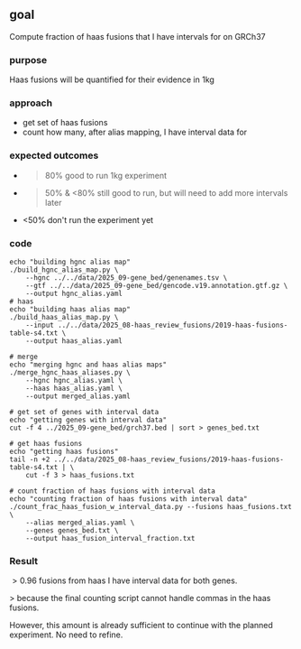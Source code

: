 ## goal

Compute fraction of haas fusions that I have intervals for on GRCh37

### purpose

Haas fusions will be quantified for their evidence in 1kg

### approach

- get set of haas fusions
- count how many, after alias mapping, I have interval data for

### expected outcomes

- >80% good to run 1kg experiment
- >50% & <80% still good to run, but will need to add more intervals later
- <50% don't run the experiment yet


### code

```
echo "building hgnc alias map"
./build_hgnc_alias_map.py \
    --hgnc ../../data/2025_09-gene_bed/genenames.tsv \
    --gtf ../../data/2025_09-gene_bed/gencode.v19.annotation.gtf.gz \
    --output hgnc_alias.yaml
# haas
echo "building haas alias map"
./build_haas_alias_map.py \
    --input ../../data/2025_08-haas_review_fusions/2019-haas-fusions-table-s4.txt \
    --output haas_alias.yaml

# merge
echo "merging hgnc and haas alias maps"
./merge_hgnc_haas_aliases.py \
    --hgnc hgnc_alias.yaml \
    --haas haas_alias.yaml \
    --output merged_alias.yaml

# get set of genes with interval data
echo "getting genes with interval data"
cut -f 4 ../2025_09-gene_bed/grch37.bed | sort > genes_bed.txt

# get haas fusions
echo "getting haas fusions"
tail -n +2 ../../data/2025_08-haas_review_fusions/2019-haas-fusions-table-s4.txt | \
    cut -f 3 > haas_fusions.txt

# count fraction of haas fusions with interval data
echo "counting fraction of haas fusions with interval data"
./count_frac_haas_fusion_w_interval_data.py --fusions haas_fusions.txt \
    --alias merged_alias.yaml \
    --genes genes_bed.txt \
    --output haas_fusion_interval_fraction.txt
```

### Result
$> 0.96$ fusions from haas I have interval data for both genes.

$>$ because the final counting script cannot handle commas in the haas fusions.

However, this amount is already sufficient to continue with the planned experiment. 
No need to refine.